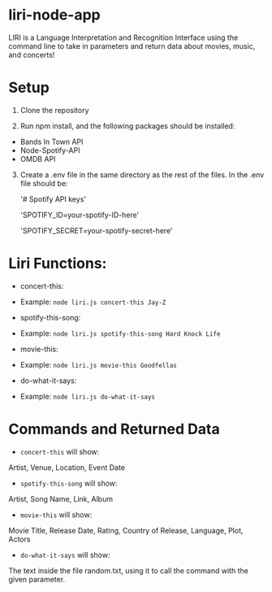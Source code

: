 # liri-node-app

LIRI is a Language Interpretation and Recognition Interface using the command line to take in parameters and return data about movies, music, and concerts!

# Setup

1. Clone the repository

2. Run npm install, and the following packages should be installed:

- Bands In Town API
- Node-Spotify-API
- OMDB API

3. Create a .env file in the same directory as the rest of the files. In the .env file should be: 

    '# Spotify API keys'


    'SPOTIFY_ID=your-spotify-ID-here'

    'SPOTIFY_SECRET=your-spotify-secret-here'

# Liri Functions:

* concert-this: 
- Example: `node liri.js concert-this Jay-Z`

* spotify-this-song: 
- Example: `node liri.js spotify-this-song Hard Knock Life`

* movie-this: 
- Example: `node liri.js movie-this Goodfellas`

* do-what-it-says: 
- Example: `node liri.js do-what-it-says`

# Commands and Returned Data

* `concert-this` will show:

Artist, Venue, Location, Event Date

* `spotify-this-song` will show:

Artist, Song Name, Link, Album

* `movie-this` will show:

Movie Title, Release Date, Rating, Country of Release, Language, Plot, Actors

* `do-what-it-says` will show:

The text inside the file random.txt, using it to call the command with the given parameter.
